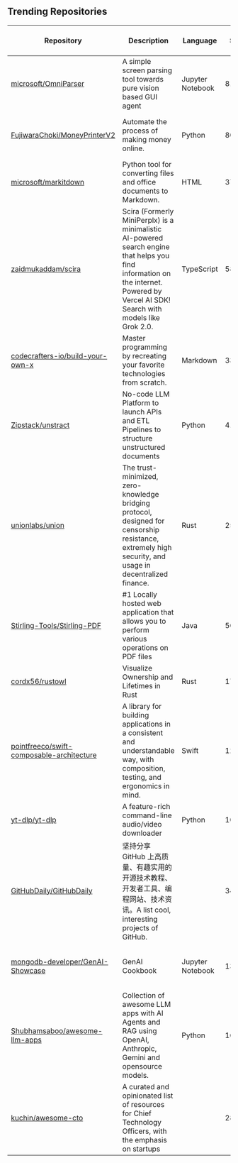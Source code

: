 ## Trending Repositories

| Repository | Description | Language | Stars | Forks | Built By | Current Period Stars |
|------------|-------------|----------|-------|-------|----------|---------------------|
| [microsoft/OmniParser](https://github.com/microsoft/OmniParser) | A simple screen parsing tool towards pure vision based GUI agent | Jupyter Notebook | 8140 | 648 | [yadong-lu](https://github.com/yadong-lu), [ThomasDh-C](https://github.com/ThomasDh-C), [aliencaocao](https://github.com/aliencaocao), [nmstoker](https://github.com/nmstoker), [krishna2](https://github.com/krishna2) | 969 |
| [FujiwaraChoki/MoneyPrinterV2](https://github.com/FujiwaraChoki/MoneyPrinterV2) | Automate the process of making money online. | Python | 8011 | 807 | [FujiwaraChoki](https://github.com/FujiwaraChoki), [supperfreddo](https://github.com/supperfreddo), [TomyDiNero](https://github.com/TomyDiNero), [SUTFutureCoder](https://github.com/SUTFutureCoder), [Xeno852](https://github.com/Xeno852) | 984 |
| [microsoft/markitdown](https://github.com/microsoft/markitdown) | Python tool for converting files and office documents to Markdown. | HTML | 37487 | 1722 | [gagb](https://github.com/gagb), [afourney](https://github.com/afourney), [sugatoray](https://github.com/sugatoray), [PetrAPConsulting](https://github.com/PetrAPConsulting), [l-lumin](https://github.com/l-lumin) | 87 |
| [zaidmukaddam/scira](https://github.com/zaidmukaddam/scira) | Scira (Formerly MiniPerplx) is a minimalistic AI-powered search engine that helps you find information on the internet. Powered by Vercel AI SDK! Search with models like Grok 2.0. | TypeScript | 5844 | 699 | [zaidmukaddam](https://github.com/zaidmukaddam), [simplr-sh](https://github.com/simplr-sh), [impoiler](https://github.com/impoiler), [waleedlatif1](https://github.com/waleedlatif1), [ericdachen](https://github.com/ericdachen) | 370 |
| [codecrafters-io/build-your-own-x](https://github.com/codecrafters-io/build-your-own-x) | Master programming by recreating your favorite technologies from scratch. | Markdown | 335367 | 31047 | [danistefanovic](https://github.com/danistefanovic), [rohitpaulk](https://github.com/rohitpaulk), [sarupbanskota](https://github.com/sarupbanskota), [fake-rookie](https://github.com/fake-rookie), [bauripalash](https://github.com/bauripalash) | 650 |
| [Zipstack/unstract](https://github.com/Zipstack/unstract) | No-code LLM Platform to launch APIs and ETL Pipelines to structure unstructured documents | Python | 4102 | 310 | [chandrasekharan-zipstack](https://github.com/chandrasekharan-zipstack), [nehabagdia](https://github.com/nehabagdia), [Deepak-Kesavan](https://github.com/Deepak-Kesavan), [muhammad-ali-e](https://github.com/muhammad-ali-e), [tahierhussain](https://github.com/tahierhussain) | 175 |
| [unionlabs/union](https://github.com/unionlabs/union) | The trust-minimized, zero-knowledge bridging protocol, designed for censorship resistance, extremely high security, and usage in decentralized finance. | Rust | 25668 | 1587 | [cor](https://github.com/cor), [hussein-aitlahcen](https://github.com/hussein-aitlahcen), [benluelo](https://github.com/benluelo), [o-az](https://github.com/o-az), [PoisonPhang](https://github.com/PoisonPhang) | 1714 |
| [Stirling-Tools/Stirling-PDF](https://github.com/Stirling-Tools/Stirling-PDF) | #1 Locally hosted web application that allows you to perform various operations on PDF files | Java | 50657 | 4176 | [Frooodle](https://github.com/Frooodle), [Ludy87](https://github.com/Ludy87), [sbplat](https://github.com/sbplat) | 122 |
| [cordx56/rustowl](https://github.com/cordx56/rustowl) | Visualize Ownership and Lifetimes in Rust | Rust | 1729 | 26 | [cordx56](https://github.com/cordx56), [wx257osn2](https://github.com/wx257osn2), [mawkler](https://github.com/mawkler), [Jayllyz](https://github.com/Jayllyz), [mu001999](https://github.com/mu001999) | 269 |
| [pointfreeco/swift-composable-architecture](https://github.com/pointfreeco/swift-composable-architecture) | A library for building applications in a consistent and understandable way, with composition, testing, and ergonomics in mind. | Swift | 12898 | 1495 | [stephencelis](https://github.com/stephencelis), [mbrandonw](https://github.com/mbrandonw), [tgrapperon](https://github.com/tgrapperon), [iampatbrown](https://github.com/iampatbrown), [Jager-yoo](https://github.com/Jager-yoo) | 56 |
| [yt-dlp/yt-dlp](https://github.com/yt-dlp/yt-dlp) | A feature-rich command-line audio/video downloader | Python | 100508 | 7872 | [dstftw](https://github.com/dstftw), [phihag](https://github.com/phihag), [pukkandan](https://github.com/pukkandan), [remitamine](https://github.com/remitamine), [jaimeMF](https://github.com/jaimeMF) | 95 |
| [GitHubDaily/GitHubDaily](https://github.com/GitHubDaily/GitHubDaily) | 坚持分享 GitHub 上高质量、有趣实用的开源技术教程、开发者工具、编程网站、技术资讯。A list cool, interesting projects of GitHub. |  | 34729 | 3725 | [YSoer](https://github.com/YSoer), [Freelander](https://github.com/Freelander), [Azleal](https://github.com/Azleal), [ElegantNorlin](https://github.com/ElegantNorlin) | 200 |
| [mongodb-developer/GenAI-Showcase](https://github.com/mongodb-developer/GenAI-Showcase) | GenAI Cookbook | Jupyter Notebook | 1318 | 246 | [RichmondAlake](https://github.com/RichmondAlake), [Pash10g](https://github.com/Pash10g), [ajosh0504](https://github.com/ajosh0504), [anaiyaraisin](https://github.com/anaiyaraisin), [snarvaez](https://github.com/snarvaez) | 173 |
| [Shubhamsaboo/awesome-llm-apps](https://github.com/Shubhamsaboo/awesome-llm-apps) | Collection of awesome LLM apps with AI Agents and RAG using OpenAI, Anthropic, Gemini and opensource models. | Python | 16175 | 1786 | [Shubhamsaboo](https://github.com/Shubhamsaboo), [Madhuvod](https://github.com/Madhuvod), [gargigupta97](https://github.com/gargigupta97), [Vadiml1024](https://github.com/Vadiml1024), [CodeWithCharan](https://github.com/CodeWithCharan) | 156 |
| [kuchin/awesome-cto](https://github.com/kuchin/awesome-cto) | A curated and opinionated list of resources for Chief Technology Officers, with the emphasis on startups |  | 28500 | 1714 | [kuchin](https://github.com/kuchin), [darigovresearch](https://github.com/darigovresearch), [maximveksler](https://github.com/maximveksler), [MohamedBsh](https://github.com/MohamedBsh), [neiled](https://github.com/neiled) | 70 |
